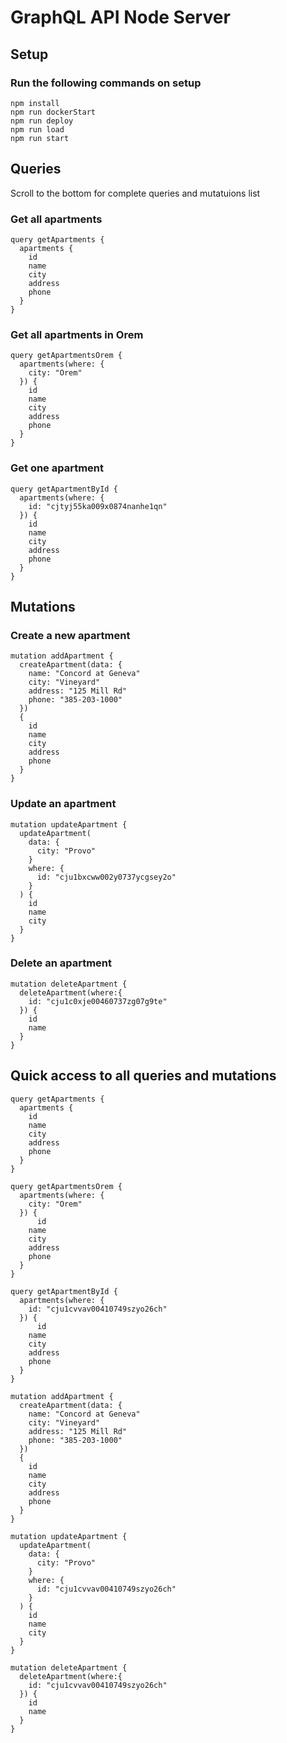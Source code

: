 
# GraphQL API Node Server

## Setup

### Run the following commands on setup

```
npm install
npm run dockerStart
npm run deploy
npm run load
npm run start
```

## Queries
Scroll to the bottom for complete queries and mutatuions list
### Get all apartments

```
query getApartments {
  apartments {
    id
    name
    city
    address
    phone
  }
}
```

### Get all apartments in Orem

```
query getApartmentsOrem {
  apartments(where: {
    city: "Orem"
  }) {
    id
    name
    city
    address
    phone
  }
}
```

### Get one apartment

```
query getApartmentById {
  apartments(where: {
    id: "cjtyj55ka009x0874nanhe1qn"
  }) {
    id
    name
    city
    address
    phone
  }
}
```

## Mutations

### Create a new apartment

```
mutation addApartment {
  createApartment(data: {
    name: "Concord at Geneva"
    city: "Vineyard"
    address: "125 Mill Rd"
    phone: "385-203-1000"
  })
  {
    id
    name
    city
    address
    phone
  }
}
```

### Update an apartment

```
mutation updateApartment {
  updateApartment(
    data: {
      city: "Provo"
    }
    where: {
      id: "cju1bxcww002y0737ycgsey2o"
    }
  ) {
    id
    name
    city
  }
}
```

### Delete an apartment

```
mutation deleteApartment {
  deleteApartment(where:{
    id: "cju1c0xje00460737zg07g9te"
  }) {
    id
    name
  }
}
```

## Quick access to all queries and mutations
```
query getApartments {
  apartments {
    id
    name
    city
    address
    phone
  }
}

query getApartmentsOrem {
  apartments(where: {
    city: "Orem"
  }) {
	  id
    name
    city
    address
    phone
  }
}

query getApartmentById {
  apartments(where: {
    id: "cju1cvvav00410749szyo26ch"
  }) {
	  id
    name
    city
    address
    phone
  }
}

mutation addApartment {
  createApartment(data: {
    name: "Concord at Geneva"
    city: "Vineyard"
    address: "125 Mill Rd"
    phone: "385-203-1000"
  })
  {
    id
    name
    city
    address
    phone
  }
}

mutation updateApartment {
  updateApartment(
    data: {
      city: "Provo"
    }
    where: {
      id: "cju1cvvav00410749szyo26ch"
    }
  ) {
    id
    name
    city
  }
}

mutation deleteApartment {
  deleteApartment(where:{
    id: "cju1cvvav00410749szyo26ch"
  }) {
    id
    name
  }
}
```